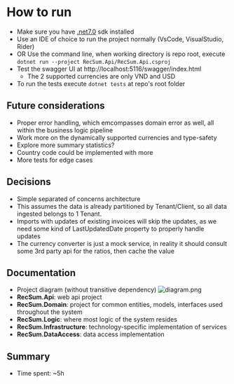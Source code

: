 # How to run
- Make sure you have [.net7.0](https://dotnet.microsoft.com/en-us/download/dotnet/7.0) sdk installed
- Use an IDE of choice to run the project normally (VsCode, VisualStudio, Rider)
- OR Use the command line, when working directory is repo root, execute 
```dotnet run --project RecSum.Api/RecSum.Api.csproj```
- Test the swagger UI at http://localhost:5116/swagger/index.html
  - The 2 supported currencies are only VND and USD
- To run the tests execute ```dotnet tests``` at repo's root folder

## Future considerations
- Proper error handling, which emcompasses domain error as well, all within the business logic pipeline
- Work more on the dynamically supported currencies and type-safety
- Explore more summary statistics?
- Country code could be implemented with more 
- More tests for edge cases

## Decisions
- Simple separated of concerns architecture
- This assumes the data is already partitioned by Tenant/Client, so all data ingested belongs to 1 Tenant.
- Imports with updates of existing invoices will skip the updates, as we need some kind of LastUpdatedDate property to properly handle updates
- The currency converter is just a mock service, in reality it should consult some 3rd party api for the ratios, then cache the value

## Documentation
- Project diagram (without transitive dependency)
![diagram.png](diagram.png)
- **RecSum.Api**: web api project
- **RecSum.Domain**: project for common entities, models, interfaces used throughout the system
- **RecSum.Logic**: where most logic of the system resides
- **RecSum.Infrastructure**: technology-specific implementation of services
- **RecSum.DataAccess**: data access implementation
## Summary
- Time spent: ~5h
